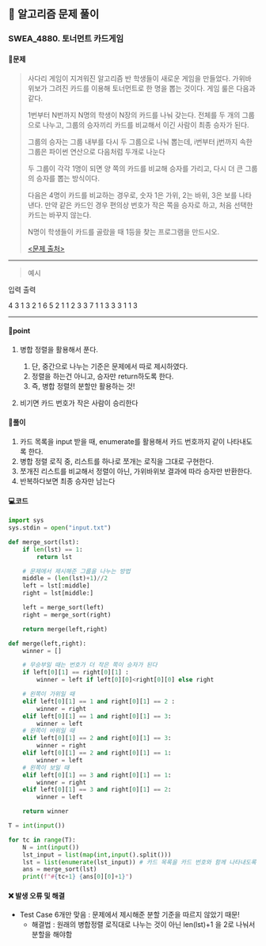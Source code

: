 ## 🐌 알고리즘 문제 풀이

### SWEA_4880. 토너먼트 카드게임

#### 📒문제

> 사다리 게임이 지겨워진 알고리즘 반 학생들이 새로운 게임을 만들었다. 가위바위보가 그려진 카드를 이용해 토너먼트로 한 명을 뽑는 것이다. 게임 룰은 다음과 같다.
> 
> 
>  1번부터 N번까지 N명의 학생이 N장의 카드를 나눠 갖는다. 전체를 두 개의 그룹으로 나누고, 그룹의 승자끼리 카드를 비교해서 이긴 사람이 최종 승자가 된다.
>
> 그룹의 승자는 그룹 내부를 다시 두 그룹으로 나눠 뽑는데, i번부터 j번까지 속한 그룹은 파이썬 연산으로 다음처럼 두개로 나눈다
>  
>두 그룹이 각각 1명이 되면 양 쪽의 카드를 비교해 승자를 가리고, 다시 더 큰 그룹의 승자를 뽑는 방식이다.
> 
>다음은 4명이 카드를 비교하는 경우로, 숫자 1은 가위, 2는 바위, 3은 보를 나타낸다. 만약 같은 카드인 경우 편의상 번호가 작은 쪽을 승자로 하고, 처음 선택한 카드는 바꾸지 않는다.
> 
>N명이 학생들이 카드를 골랐을 때 1등을 찾는 프로그램을 만드시오.
> 
>[<문제 출처>](https://swexpertacademy.com/main/learn/course/lectureProblemViewer.do)

---

> 예시

입력															  출력 

4																	3
1 3 2 1
6																	5
2 1 1 2 3 3	
7																	1
1 3 3 3 1 1 3

----




#### 🚀point

1. 병합 정렬을 활용해서 푼다.
   1. 단, 중간으로 나누는 기준은 문제에서 따로 제시하였다.
   1. 정렬을 하는건 아니고, 승자만 return하도록 한다.
   1. 즉, 병합 정렬의 분할만 활용하는 것!

1. 비기면 카드 번호가 작은 사람이 승리한다



#### 🔎풀이

1. 카드 목록을 input 받을 때, enumerate를 활용해서 카드 번호까지 같이 나타내도록 한다.
1. 병합 정렬 로직 중, 리스트를 하나로 쪼개는 로직을 그대로 구현한다.
1. 쪼개진 리스트를 비교해서 정렬이 아닌, 가위바위보 결과에 따라 승자만 반환한다.
1. 반복하다보면 최종 승자만 남는다



#### 💻코드

```python
import sys
sys.stdin = open("input.txt")

def merge_sort(lst):
    if len(lst) == 1:
        return lst

    # 문제에서 제시해준 그룹을 나누는 방법
    middle = (len(lst)+1)//2
    left = lst[:middle]
    right = lst[middle:]

    left = merge_sort(left)
    right = merge_sort(right)

    return merge(left,right)

def merge(left,right):
    winner = []

    # 무승부일 때는 번호가 더 작은 쪽이 승자가 된다
    if left[0][1] == right[0][1] :
        winner = left if left[0][0]<right[0][0] else right

    # 왼쪽이 가위일 때
    elif left[0][1] == 1 and right[0][1] == 2 :
        winner = right
    elif left[0][1] == 1 and right[0][1] == 3:
        winner = left
    # 왼쪽이 바위일 때
    elif left[0][1] == 2 and right[0][1] == 3:
        winner = right
    elif left[0][1] == 2 and right[0][1] == 1:
        winner = left
    # 왼쪽이 보일 때
    elif left[0][1] == 3 and right[0][1] == 1:
        winner = right
    elif left[0][1] == 3 and right[0][1] == 2:
        winner = left

    return winner

T = int(input())

for tc in range(T):
    N = int(input())
    lst_input = list(map(int,input().split()))
    lst = list(enumerate(lst_input)) # 카드 목록을 카드 번호와 함께 나타내도록 한다.
    ans = merge_sort(lst)
    print(f"#{tc+1} {ans[0][0]+1}")
```



#### ❌ 발생 오류 및 해결

- Test Case 6개만 맞음 : 문제에서 제시해준 분할 기준을 따르지 않았기 때문!
  - 해결법 : 원래의 병합정렬 로직대로 나누는 것이 아닌 len(lst)+1 을 2로 나눠서 분할을 해야함


